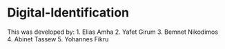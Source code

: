 # Digital-Identification
This was developed by:
    1.  Elias Amha
    2.  Yafet Girum
    3.  Bemnet Nikodimos
    4.  Abinet Tassew
    5.  Yohannes Fikru
